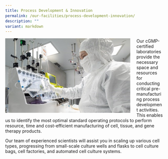 ```yaml
---
title: Process Development & Innovation
permalink: /our-facilities/process-development-innovation/
description: ""
variant: markdown
---
```

<div style="margin-right: 20px; float: left;">
    <img src="/images/Our%20Facilities/process%20development%20&amp;%20innovation.jpg" style="width:400px">
</div>

<div style="margin-left: 20px;"></div>
<p>Our cGMP-certified laboratories provide the necessary space and resources for conducting critical pre-manufacturing process development activities. This enables us to identify the most optimal standard operating protocols to perform resource, time and cost-efficient manufacturing of cell, tissue, and gene therapy products. </p> 

<p> Our team of experienced scientists will assist you in scaling up various cell types, progressing from small-scale culture wells and flasks to cell culture bags, cell factories, and automated cell culture systems. </p>